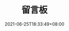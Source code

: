 ---
title: 留言板
date: 2021-06-25T18:33:49+08:00
Description: ""
Tags: []
Categories: []
DisableComments: false
---